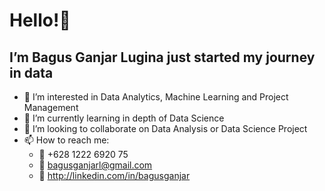 # Hello!👋
## I’m Bagus Ganjar Lugina just started my journey in data
- 👀 I’m interested in Data Analytics, Machine Learning and Project Management
- 🌱 I’m currently learning in depth of Data Science
- 💞️ I’m looking to collaborate on Data Analysis or Data Science Project
- 📫 How to reach me:
  - :iphone: +628 1222 6920 75 
  - :email: bagusganjarl@gmail.com
  - :link: http://linkedin.com/in/bagusganjar

<!---
bagusganjarl/bagusganjarl is a ✨ special ✨ repository because its `README.md` (this file) appears on your GitHub profile.
You can click the Preview link to take a look at your changes.
--->
